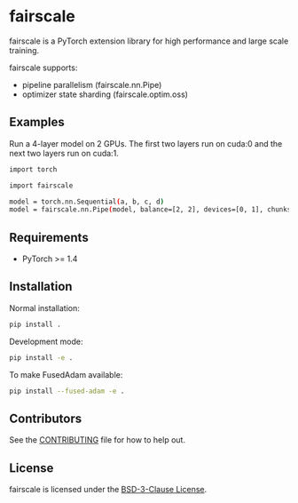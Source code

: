 # fairscale
fairscale is a PyTorch extension library for high performance and large scale training.

fairscale supports:
* pipeline parallelism (fairscale.nn.Pipe)
* optimizer state sharding (fairscale.optim.oss)

## Examples

Run a 4-layer model on 2 GPUs. The first two layers run on cuda:0 and the next two layers run on cuda:1.

```bash
import torch

import fairscale

model = torch.nn.Sequential(a, b, c, d)
model = fairscale.nn.Pipe(model, balance=[2, 2], devices=[0, 1], chunks=8)
```

## Requirements

* PyTorch >= 1.4

## Installation

Normal installation:
```bash
pip install .
```

Development mode:
```bash
pip install -e .
```

To make FusedAdam available:
```bash
pip install --fused-adam -e .
```

## Contributors

See the [CONTRIBUTING](CONTRIBUTING.md) file for how to help out.

## License

fairscale is licensed under the [BSD-3-Clause License](LICENSE).
